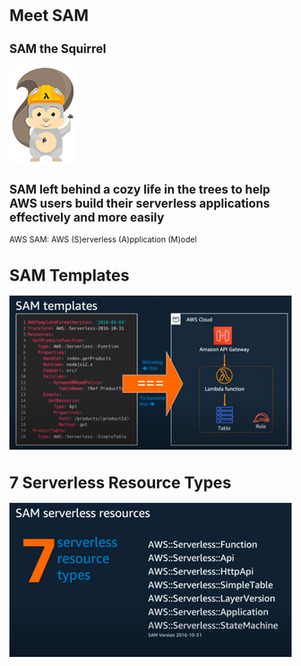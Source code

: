 # Meet SAM

## SAM the Squirrel

![](sam.png)

## SAM left behind a cozy life in the trees to help AWS users build their serverless applications effectively and more easily


AWS SAM: AWS (S)erverless (A)pplication (M)odel 

# SAM Templates

![](IaaC.png)

# 7 Serverless Resource Types

![](7sam.png)

